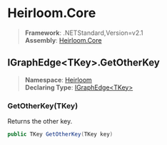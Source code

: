 # Heirloom.Core

> **Framework**: .NETStandard,Version=v2.1  
> **Assembly**: [Heirloom.Core][0]  

## IGraphEdge\<TKey>.GetOtherKey

> **Namespace**: [Heirloom][0]  
> **Declaring Type**: [IGraphEdge\<TKey>][1]  

### GetOtherKey(TKey)

Returns the other key.

```cs
public TKey GetOtherKey(TKey key)
```

[0]: ../../../Heirloom.Core.md
[1]: ../IGraphEdge[TKey].md
